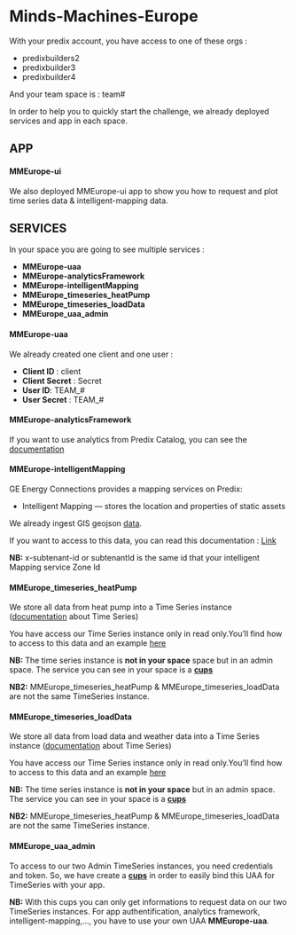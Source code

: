 # Minds-Machines-Europe

With your predix account, you have access to one of these orgs :
* predixbuilders2
* predixbuilder3
* predixbuilder4  

And your team space is : team#

In order to help you to quickly start the challenge, we already deployed services and app in each space.

## APP
#### MMEurope-ui
We also deployed MMEurope-ui app to show you how to request and plot time series data & intelligent-mapping data.

## SERVICES

In your space you are going to see multiple services :
* **MMEurope-uaa**
* **MMEurope-analyticsFramework**
* **MMEurope-intelligentMapping**
* **MMEurope_timeseries_heatPump**
* **MMEurope_timeseries_loadData**
* **MMEurope_uaa_admin**

#### MMEurope-uaa

We already created one client and one user :
* **Client ID** : client
* **Client Secret** : Secret
* **User ID**:  TEAM_#
* **User Secret** : TEAM_#

#### MMEurope-analyticsFramework

If you want to use analytics from Predix Catalog, you can see the [documentation](https://docs.predix.io/en-US/content/service/analytics_services/analytics_framework/get-started)

#### MMEurope-intelligentMapping

GE Energy Connections provides a mapping services on Predix:
* Intelligent Mapping — stores the location and properties of static assets

We already ingest GIS geojson [data](https://github.com/PredixDev/minds-machines-europe/tree/GIS_geojson_data/Electrification%20Challenge/Grid%20GIS%20Dataset).

If you want to access to this data, you can read this documentation : [Link](https://sw-intelligent-mapping.github.io/smallworld-mapping-services/#MappingServices/IMSapis.htm%3FTocPath%3DGetting%2520started%2520with%2520Intelligent%2520Mapping%2520and%2520Dynamic%2520Mapping%2520services%7C_____8)

**NB:** x-subtenant-id or subtenantId is the same id that your intelligent Mapping service Zone Id

#### MMEurope_timeseries_heatPump

We store all data from heat pump into a Time Series instance ([documentation](https://docs.predix.io/en-US/content/service/data_management/time_series/) about Time Series)

You have access our Time Series instance only in read only.You’ll find how to access to this data and an example [here](https://github.com/PredixDev/minds-machines-europe/tree/master/Electrification%20Challenge/Heatpump%20Timeseries%20Dataset)

**NB:** The time series instance is **not in your space** space but in an admin space. The service you can see in your space is a [**cups**](https://docs.cloudfoundry.org/devguide/services/user-provided.html)  

**NB2:** MMEurope_timeseries_heatPump & MMEurope_timeseries_loadData are not the same TimeSeries instance.

#### MMEurope_timeseries_loadData

We store all data from load data and weather data into a Time Series instance ([documentation](https://docs.predix.io/en-US/content/service/data_management/time_series/) about Time Series)

You have access our Time Series instance only in read only.You’ll find how to access to this data and an example [here](https://github.com/PredixDev/minds-machines-europe/tree/master/Electrification%20Challenge/Grid%20Timeseries%20Dataset)

**NB:** The time series instance is **not in your space** but in an admin space. The service you can see in your space is a [**cups**](https://docs.cloudfoundry.org/devguide/services/user-provided.html)  

**NB2:** MMEurope_timeseries_heatPump & MMEurope_timeseries_loadData are not the same TimeSeries instance.

#### MMEurope_uaa_admin
To access to our two Admin TimeSeries instances, you need credentials and token. So, we have create a [**cups**](https://docs.cloudfoundry.org/devguide/services/user-provided.html) in order to easily bind this UAA for TimeSeries with your app.

**NB:** With this cups you can only get informations to request data on our two TimeSeries instances. For app authentification, analytics framework, intelligent-mapping,..., you have to use your own UAA **MMEurope-uaa**.
